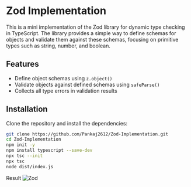 # Zod Implementation

This is a mini implementation of the Zod library for dynamic type checking in TypeScript. The library provides a simple way to define schemas for objects and validate them against these schemas, focusing on primitive types such as string, number, and boolean.

## Features

- Define object schemas using `z.object()`
- Validate objects against defined schemas using `safeParse()`
- Collects all type errors in validation results

## Installation

Clone the repository and install the dependencies:

```bash
git clone https://github.com/Pankaj2612/Zod-Implementation.git
cd Zod-Implementation
npm init -y
npm install typescript --save-dev
npx tsc --init
npx tsc
node dist/index.js
```

Result
![Zod](https://github.com/user-attachments/assets/4e18a3e3-3389-4bc6-8118-2e6f56e30da0)


